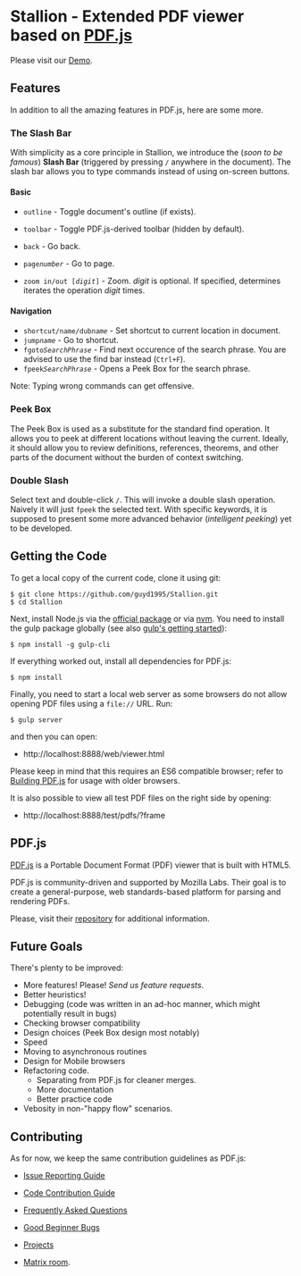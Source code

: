 # Stallion - Extended PDF viewer based on [PDF.js](https://mozilla.github.io/pdf.js/) 
Please visit our [Demo](https://guyd1995.github.io/Stallion/web/viewer.html).

## Features
In addition to all the amazing features in PDF.js, here are some more.

### The Slash Bar
With simplicity as a core principle in Stallion, we introduce the (*soon to be famous*) **Slash Bar** (triggered by pressing `/` anywhere in the document). 
The slash bar allows you to type commands instead of using on-screen buttons. 

#### Basic

* `outline` - Toggle document's outline (if exists).
* `toolbar` - Toggle PDF.js-derived toolbar (hidden by default).

* `back` - Go back.
* `page`*`number`* - Go to page.
* `zoom in/out [`*`digit`*`]` - Zoom. *digit* is optional. If specified, determines iterates the operation *digit* times.

#### Navigation
* `shortcut/name/dub`*`name`* - Set shortcut to current location in document.
* `jump`*`name`* - Go to shortcut.  
* `fgoto`*`SearchPhrase`* - Find next occurence of the search phrase. You are advised to use the find bar instead (`Ctrl+F`).
*  `fpeek`*`SearchPhrase`* - Opens a Peek Box for the search phrase.


Note: Typing wrong commands can get offensive.

### Peek Box
The Peek Box is used as a substitute for the standard find operation. 
It allows you to peek at different locations without leaving the current.
Ideally, it should allow you to review definitions, references, theorems, and other parts of the document without the burden of context switching.

### Double Slash
Select text and double-click `/`. This will invoke a double slash operation. Naively it will just `fpeek` the selected text. With specific keywords, it is supposed to present some more advanced behavior (*intelligent peeking*) yet to be developed.



## Getting the Code

To get a local copy of the current code, clone it using git:

    $ git clone https://github.com/guyd1995/Stallion.git
    $ cd Stallion

Next, install Node.js via the [official package](https://nodejs.org) or via
[nvm](https://github.com/creationix/nvm). You need to install the gulp package
globally (see also [gulp's getting started](https://github.com/gulpjs/gulp/blob/master/docs/getting-started.md#getting-started)):

    $ npm install -g gulp-cli

If everything worked out, install all dependencies for PDF.js:

    $ npm install

Finally, you need to start a local web server as some browsers do not allow opening
PDF files using a `file://` URL. Run:

    $ gulp server

and then you can open:

+ http://localhost:8888/web/viewer.html

Please keep in mind that this requires an ES6 compatible browser; refer to [Building PDF.js](https://github.com/mozilla/pdf.js/blob/master/README.md#building-pdfjs) for usage with older browsers.

It is also possible to view all test PDF files on the right side by opening:

+ http://localhost:8888/test/pdfs/?frame

## PDF.js
[PDF.js](https://mozilla.github.io/pdf.js/) is a Portable Document Format (PDF) viewer that is built with HTML5.

PDF.js is community-driven and supported by Mozilla Labs. Their goal is to
create a general-purpose, web standards-based platform for parsing and
rendering PDFs.

Please, visit their [repository](https://mozilla.github.io/pdf.js/) for additional information.

## Future Goals
There's plenty to be improved:
* More features! Please! *Send us feature requests*.
* Better heuristics!
* Debugging (code was written in an ad-hoc manner, which might potentially result in bugs)
* Checking browser compatibility
* Design choices (Peek Box design most notably)
* Speed
* Moving to asynchronous routines
* Design for Mobile browsers
* Refactoring code. 
	* Separating from PDF.js for cleaner merges.
	* More documentation
	* Better practice code
* Vebosity in non-"happy flow" scenarios.
 

## Contributing

As for now, we keep the same contribution guidelines as PDF.js:

* [Issue Reporting Guide](https://github.com/mozilla/pdf.js/blob/master/.github/CONTRIBUTING.md)
* [Code Contribution Guide](https://github.com/mozilla/pdf.js/wiki/Contributing)
* [Frequently Asked Questions](https://github.com/mozilla/pdf.js/wiki/Frequently-Asked-Questions)
* [Good Beginner Bugs](https://github.com/mozilla/pdf.js/issues?direction=desc&labels=5-good-beginner-bug&page=1&sort=created&state=open)
* [Projects](https://github.com/mozilla/pdf.js/projects)

* [Matrix room](https://chat.mozilla.org/#/room/#pdfjs:mozilla.org).


